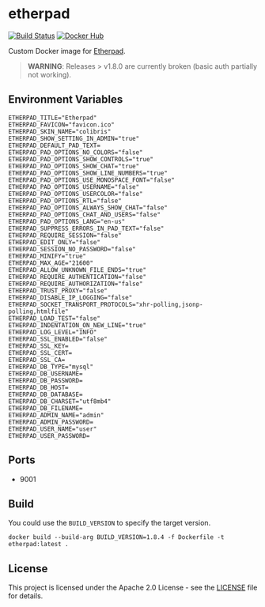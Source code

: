 # etherpad

[![Build Status](https://drone.owncloud.com/api/badges/owncloud-ops/etherpad/status.svg)](https://drone.owncloud.com/owncloud-ops/etherpad)
[![Docker Hub](https://img.shields.io/badge/docker-latest-blue.svg?logo=docker&logoColor=white)](https://hub.docker.com/r/owncloudops/etherpad)

Custom Docker image for [Etherpad](https://etherpad.orgs/).

> __WARNING__: Releases > v1.8.0 are currently broken (basic auth partially not working).

## Environment Variables

```Shell
ETHERPAD_TITLE="Etherpad"
ETHERPAD_FAVICON="favicon.ico"
ETHERPAD_SKIN_NAME="colibris"
ETHERPAD_SHOW_SETTING_IN_ADMIN="true"
ETHERPAD_DEFAULT_PAD_TEXT=
ETHERPAD_PAD_OPTIONS_NO_COLORS="false"
ETHERPAD_PAD_OPTIONS_SHOW_CONTROLS="true"
ETHERPAD_PAD_OPTIONS_SHOW_CHAT="true"
ETHERPAD_PAD_OPTIONS_SHOW_LINE_NUMBERS="true"
ETHERPAD_PAD_OPTIONS_USE_MONOSPACE_FONT="false"
ETHERPAD_PAD_OPTIONS_USERNAME="false"
ETHERPAD_PAD_OPTIONS_USERCOLOR="false"
ETHERPAD_PAD_OPTIONS_RTL="false"
ETHERPAD_PAD_OPTIONS_ALWAYS_SHOW_CHAT="false"
ETHERPAD_PAD_OPTIONS_CHAT_AND_USERS="false"
ETHERPAD_PAD_OPTIONS_LANG="en-us"
ETHERPAD_SUPPRESS_ERRORS_IN_PAD_TEXT="false"
ETHERPAD_REQUIRE_SESSION="false"
ETHERPAD_EDIT_ONLY="false"
ETHERPAD_SESSION_NO_PASSWORD="false"
ETHERPAD_MINIFY="true"
ETHERPAD_MAX_AGE="21600"
ETHERPAD_ALLOW_UNKNOWN_FILE_ENDS="true"
ETHERPAD_REQUIRE_AUTHENTICATION="false"
ETHERPAD_REQUIRE_AUTHORIZATION="false"
ETHERPAD_TRUST_PROXY="false"
ETHERPAD_DISABLE_IP_LOGGING="false"
ETHERPAD_SOCKET_TRANSPORT_PROTOCOLS="xhr-polling,jsonp-polling,htmlfile"
ETHERPAD_LOAD_TEST="false"
ETHERPAD_INDENTATION_ON_NEW_LINE="true"
ETHERPAD_LOG_LEVEL="INFO"
ETHERPAD_SSL_ENABLED="false"
ETHERPAD_SSL_KEY=
ETHERPAD_SSL_CERT=
ETHERPAD_SSL_CA=
ETHERPAD_DB_TYPE="mysql"
ETHERPAD_DB_USERNAME=
ETHERPAD_DB_PASSWORD=
ETHERPAD_DB_HOST=
ETHERPAD_DB_DATABASE=
ETHERPAD_DB_CHARSET="utf8mb4"
ETHERPAD_DB_FILENAME=
ETHERPAD_ADMIN_NAME="admin"
ETHERPAD_ADMIN_PASSWORD=
ETHERPAD_USER_NAME="user"
ETHERPAD_USER_PASSWORD=
```

## Ports

- 9001

## Build

You could use the `BUILD_VERSION` to specify the target version.

```Shell
docker build --build-arg BUILD_VERSION=1.8.4 -f Dockerfile -t etherpad:latest .
```

## License

This project is licensed under the Apache 2.0 License - see the [LICENSE](https://github.com/owncloud-ops/etherpad/blob/master/LICENSE) file for details.
